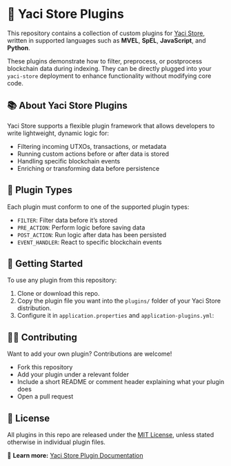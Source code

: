 # 🧩 Yaci Store Plugins

This repository contains a collection of custom plugins for [Yaci Store](https://github.com/bloxbean/yaci-store), written in supported languages such as **MVEL**, **SpEL**, **JavaScript**, and **Python**.

These plugins demonstrate how to filter, preprocess, or postprocess blockchain data during indexing. They can be directly plugged into your `yaci-store` deployment to enhance functionality without modifying core code.

## 📚 About Yaci Store Plugins

Yaci Store supports a flexible plugin framework that allows developers to write lightweight, dynamic logic for:

- Filtering incoming UTXOs, transactions, or metadata
- Running custom actions before or after data is stored
- Handling specific blockchain events
- Enriching or transforming data before persistence

## 🔌 Plugin Types

Each plugin must conform to one of the supported plugin types:

- `FILTER`: Filter data before it’s stored
- `PRE_ACTION`: Perform logic before saving data
- `POST_ACTION`: Run logic after data has been persisted
- `EVENT_HANDLER`: React to specific blockchain events

## 🚀 Getting Started

To use any plugin from this repository:

1. Clone or download this repo.
2. Copy the plugin file you want into the `plugins/` folder of your Yaci Store distribution.
3. Configure it in `application.properties` and `application-plugins.yml`:

## 🧑‍💻 Contributing

Want to add your own plugin? Contributions are welcome!

* Fork this repository
* Add your plugin under a relevant folder
* Include a short README or comment header explaining what your plugin does
* Open a pull request

## 📜 License

All plugins in this repo are released under the [MIT License](LICENSE), unless stated otherwise in individual plugin files.

🧠 **Learn more:** [Yaci Store Plugin Documentation](https://store.yaci.xyz/plugins/plugin-getting-started)
